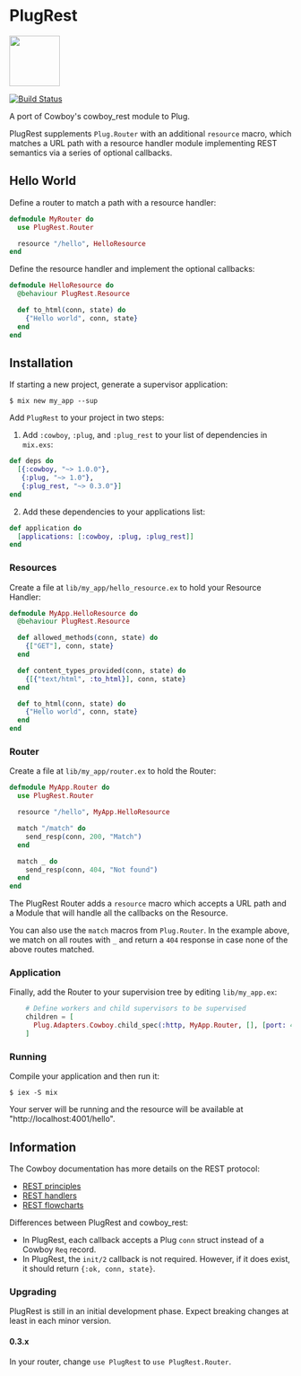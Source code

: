 # PlugRest

<img src="https://s3.amazonaws.com/dikaio/cowboy.svg" width="90" height="90" />

[![Build Status](https://travis-ci.org/christopheradams/plug_rest.svg?branch=master)](https://travis-ci.org/christopheradams/plug_rest)

A port of Cowboy's cowboy_rest module to Plug.

PlugRest supplements `Plug.Router` with an additional `resource`
macro, which matches a URL path with a resource handler module
implementing REST semantics via a series of optional callbacks.

## Hello World

Define a router to match a path with a resource handler:

```elixir
defmodule MyRouter do
  use PlugRest.Router

  resource "/hello", HelloResource
end
```

Define the resource handler and implement the optional callbacks:

```elixir
defmodule HelloResource do
  @behaviour PlugRest.Resource

  def to_html(conn, state) do
    {"Hello world", conn, state}
  end
end
```

## Installation

If starting a new project, generate a supervisor application:

    $ mix new my_app --sup

Add `PlugRest` to your project in two steps:

  1. Add `:cowboy`, `:plug`, and `:plug_rest` to your list of dependencies in `mix.exs`:

```elixir
def deps do
  [{:cowboy, "~> 1.0.0"},
   {:plug, "~> 1.0"},
   {:plug_rest, "~> 0.3.0"}]
end
```

  2. Add these dependencies to your applications list:

```elixir
def application do
  [applications: [:cowboy, :plug, :plug_rest]]
end
```

### Resources

Create a file at `lib/my_app/hello_resource.ex` to hold your Resource
Handler:

```elixir
defmodule MyApp.HelloResource do
  @behaviour PlugRest.Resource

  def allowed_methods(conn, state) do
    {["GET"], conn, state}
  end

  def content_types_provided(conn, state) do
    {[{"text/html", :to_html}], conn, state}
  end

  def to_html(conn, state) do
    {"Hello world", conn, state}
  end
end
```

### Router

Create a file at `lib/my_app/router.ex` to hold the Router:

```elixir
defmodule MyApp.Router do
  use PlugRest.Router

  resource "/hello", MyApp.HelloResource

  match "/match" do
    send_resp(conn, 200, "Match")
  end

  match _ do
    send_resp(conn, 404, "Not found")
  end
end
```

The PlugRest Router adds a `resource` macro which accepts a URL path
and a Module that will handle all the callbacks on the Resource.

You can also use the `match` macros from `Plug.Router`.
In the example above, we match on all routes with `_` and return a
`404` response in case none of the above routes matched.

### Application

Finally, add the Router to your supervision tree by editing
`lib/my_app.ex`:

```elixir
    # Define workers and child supervisors to be supervised
    children = [
      Plug.Adapters.Cowboy.child_spec(:http, MyApp.Router, [], [port: 4001])
    ]
```

### Running

Compile your application and then run it:

    $ iex -S mix

Your server will be running and the resource will be available at
"http://localhost:4001/hello".

## Information

The Cowboy documentation has more details on the REST protocol:

* [REST principles](https://github.com/ninenines/cowboy/blob/master/doc/src/guide/rest_principles.asciidoc)
* [REST handlers](https://github.com/ninenines/cowboy/blob/master/doc/src/guide/rest_handlers.asciidoc)
* [REST flowcharts](https://github.com/ninenines/cowboy/blob/master/doc/src/guide/rest_flowcharts.asciidoc)

Differences between PlugRest and cowboy_rest:

* In PlugRest, each callback accepts a Plug `conn` struct instead of a
  Cowboy `Req` record.
* In PlugRest, the `init/2` callback is not required. However, if it
  does exist, it should return `{:ok, conn, state}`.

### Upgrading

PlugRest is still in an initial development phase. Expect breaking
changes at least in each minor version.

#### 0.3.x

In your router, change `use PlugRest` to `use PlugRest.Router`.
